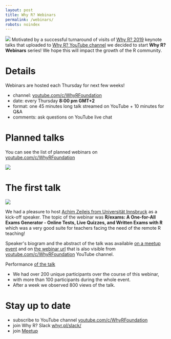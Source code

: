 ```yaml
---
layout: post
title: Why R? Webinars
permalink: /webinars/
robots: noindex
---
```


<img src="/foundation/images/fulls/webinars/webinars.jpg" class="fit image"> Motivated by a successful turnaround of visits of [Why R? 2019](whyr.pl/2019/) keynote talks 
that uploaded to [Why R? YouTube channel](https://www.youtube.com/c/WhyRFoundation) we decided to start **Why R? Webinars** series! We hope this will impact the growth of the R community.

# Details

Webinars are hosted each Thursday for next few weeks!

- channel: [youtube.com/c/WhyRFoundation](https://www.youtube.com/c/WhyRFoundation)
- date: every Thursday **8:00 pm GMT+2**
- format: one 45 minutes long talk streamed on YouTube + 10 minutes for Q&A 
- comments: ask questions on YouTube live chat

# Planned talks

You can see the list of planned webinars on [youtube.com/c/WhyRFoundation](https://www.youtube.com/c/WhyRFoundation)

<img src="/foundation/images/fulls/webinars/upcoming2.png" class="fit image">

# The first talk

<img src="/foundation/images/fulls/webinars/achim.jpg" class="fit image">

We had a pleasure to host [Achim Zeileis from Universität Innsbruck](https://eeecon.uibk.ac.at/~zeileis/) as a kick-off speaker.
The topic of the webinar was **R/exams: A One-for-All Exams Generator - Online Tests, Live Quizzes, and Written Exams with R** 
which was a very good suite for teachers facing the need of the remote R teaching!

Speaker's biogram and the abstract of the talk was available [on a meetup event](https://www.meetup.com/Spotkania-Entuzjastow-R-Warsaw-R-Users-Group-Meetup/events/269589118/) and on [the webinar url](https://www.youtube.com/watch?v=PnyCR7q4P4Q) that is also visible from [youtube.com/c/WhyRFoundation](https://www.youtube.com/c/WhyRFoundation) YouTube channel.

Performance [of the talk](https://youtube.com/watch?v=PnyCR7q4P4Q)
- We had over 200 unique participants over the course of this webinar, 
- with more than 100 participants during the whole event.
- After a week we observed 800 views of the talk.


# Stay up to date

- subscribe to YouTube channel [youtube.com/c/WhyRFoundation](https://www.youtube.com/c/WhyRFoundation)
- join Why R? Slack [whyr.pl/slack/](http://whyr.pl/slack/)
- join [Meetup](https://www.meetup.com/Spotkania-Entuzjastow-R-Warsaw-R-Users-Group-Meetup/events/269589118/)

